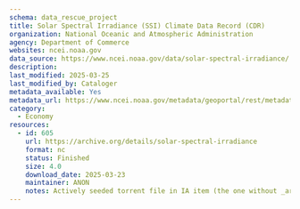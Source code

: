 ```yaml
---
schema: data_rescue_project 
title: Solar Spectral Irradiance (SSI) Climate Data Record (CDR)
organization: National Oceanic and Atmospheric Administration
agency: Department of Commerce
websites: ncei.noaa.gov
data_source: https://www.ncei.noaa.gov/data/solar-spectral-irradiance/
description: 
last_modified: 2025-03-25
last_modified_by: Cataloger
metadata_available: Yes
metadata_url: https://www.ncei.noaa.gov/metadata/geoportal/rest/metadata/item/gov.noaa.ncdc:C01722/html
category:
  - Economy
resources:
  - id: 605
    url: https://archive.org/details/solar-spectral-irradiance
    format: nc
    status: Finished
    size: 4.0
    download_date: 2025-03-23
    maintainer: ANON
    notes: Actively seeded torrent file in IA item (the one without _archive).  Direct file upload in process.
---
```

